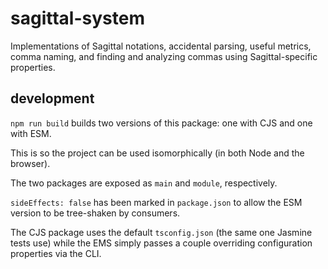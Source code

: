 # sagittal-system

Implementations of Sagittal notations, accidental parsing, useful metrics, comma naming, and finding and analyzing commas using Sagittal-specific properties.

## development

`npm run build` builds two versions of this package: one with CJS and one with ESM.

This is so the project can be used isomorphically (in both Node and the browser).

The two packages are exposed as `main` and `module`, respectively.

`sideEffects: false` has been marked in `package.json` to allow the ESM version to be tree-shaken by consumers.

The CJS package uses the default `tsconfig.json` (the same one Jasmine tests use) while the EMS simply passes a couple overriding configuration properties via the CLI.
